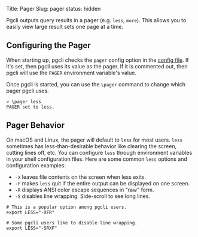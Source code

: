 Title: Pager
Slug: pager
status: hidden

Pgcli outputs query results in a pager (e.g. `less`, `more`). This
allows you to easily view large result sets one page at a time.

## Configuring the Pager

When starting up, pgcli checks the `pager` config option in the [config
file]({filename}/pages/config.md). If it's set, then pgcli uses its value as
the pager. If it is commented out, then pgcli will use the `PAGER` environment
variable's value.

Once pgcli is started, you can use the `\pager` command to change which pager
pgcli uses. 

```
> \pager less
PAGER set to less.
```

## Pager Behavior

On macOS and Linux, the pager will default to `less` for most users. `less`
sometimes has less-than-desirable behavior like clearing the screen, cutting
lines off, etc. You can configure `less` through environment variables in your
shell configuration files. Here are some common `less` options and
configuration examples:

- `-X` leaves file contents on the screen when less exits.
- `-F` makes `less` quit if the entire output can be displayed on one
  screen.
- `-R` displays ANSI color escape sequences in "raw" form.
- `-S` disables line wrapping. Side-scroll to see long lines.

```
# This is a popular option among pgcli users.
export LESS="-XFR"

# Some pgcli users like to disable line wrapping.
export LESS="-SRXF"
```

